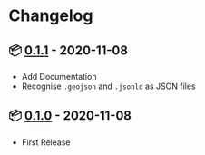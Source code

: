 # Changelog

## 📦 [0.1.1](https://www.npmjs.com/package/v8r/v/0.1.1) - 2020-11-08

* Add Documentation
* Recognise `.geojson` and `.jsonld` as JSON files

## 📦 [0.1.0](https://www.npmjs.com/package/v8r/v/0.1.0) - 2020-11-08

* First Release
